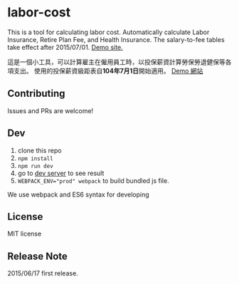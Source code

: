 # labor-cost
This is a tool for calculating labor cost. Automatically calculate Labor Insurance, Retire Plan Fee, and Health Insurance.
The salary-to-fee tables take effect after 2015/07/01.
[Demo site.](http://tw0517tw.github.io/labor-cost)

這是一個小工具，可以計算雇主在僱用員工時，以投保薪資計算勞保勞退健保等各項支出。
使用的投保薪資級距表自**104年7月1日**開始適用。
[Demo 網站](http://tw0517tw.github.io/labor-cost)

## Contributing
Issues and PRs are welcome!

## Dev
1. clone this repo
2. `npm install`
3. `npm run dev`
4. go to [dev server](http://localhost:3000) to see result
5. `WEBPACK_ENV="prod" webpack` to build bundled js file.

We use webpack and ES6 syntax for developing

## License
MIT license

## Release Note
2015/06/17 first release.
